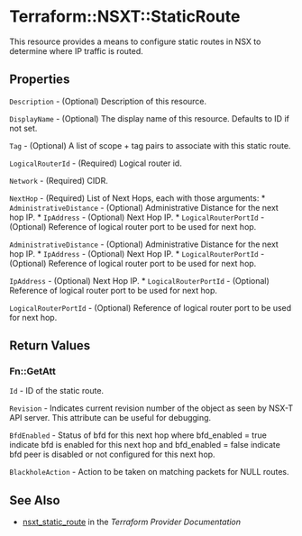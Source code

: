 # Terraform::NSXT::StaticRoute

This resource provides a means to configure static routes in NSX to determine where IP traffic is routed.

## Properties

`Description` - (Optional) Description of this resource.

`DisplayName` - (Optional) The display name of this resource. Defaults to ID if not set.

`Tag` - (Optional) A list of scope + tag pairs to associate with this static route.

`LogicalRouterId` - (Required) Logical router id.

`Network` - (Required) CIDR.

`NextHop` - (Required) List of Next Hops, each with those arguments: * `AdministrativeDistance` - (Optional) Administrative Distance for the next hop IP. * `IpAddress` - (Optional) Next Hop IP. * `LogicalRouterPortId` - (Optional) Reference of logical router port to be used for next hop.

`AdministrativeDistance` - (Optional) Administrative Distance for the next hop IP. * `IpAddress` - (Optional) Next Hop IP. * `LogicalRouterPortId` - (Optional) Reference of logical router port to be used for next hop.

`IpAddress` - (Optional) Next Hop IP. * `LogicalRouterPortId` - (Optional) Reference of logical router port to be used for next hop.

`LogicalRouterPortId` - (Optional) Reference of logical router port to be used for next hop.


## Return Values

### Fn::GetAtt

`Id` - ID of the static route.

`Revision` - Indicates current revision number of the object as seen by NSX-T API server. This attribute can be useful for debugging.

`BfdEnabled` - Status of bfd for this next hop where bfd_enabled = true indicate bfd is enabled for this next hop and bfd_enabled = false indicate bfd peer is disabled or not configured for this next hop.

`BlackholeAction` - Action to be taken on matching packets for NULL routes.

## See Also

* [nsxt_static_route](https://www.terraform.io/docs/providers/nsxt/r/static_route.html) in the _Terraform Provider Documentation_